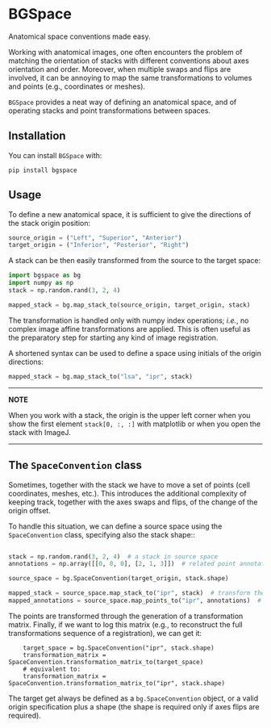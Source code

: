 # BGSpace
Anatomical space conventions made easy.

Working with anatomical images, one often encounters the problem of matching the orientation of stacks with different conventions about axes orientation and order. Moreover, when multiple swaps and flips are involved, it can be annoying to map the same transformations to volumes and points (e.g., coordinates or meshes).

`BGSpace` provides a neat way of defining an anatomical space, and of operating stacks and point transformations between spaces.

## Installation

You can install `BGSpace` with:
```
pip install bgspace
```


## Usage
To define a new anatomical space, it is sufficient to give the directions of the stack origin position:

```python
source_origin = ("Left", "Superior", "Anterior")
target_origin = ("Inferior", "Posterior", "Right")
```

A stack can be then easily transformed from the source to the target space:

```python
import bgspace as bg
import numpy as np
stack = np.random.rand(3, 2, 4)

mapped_stack = bg.map_stack_to(source_origin, target_origin, stack)
```


The transformation is handled only with numpy index operations; *i.e.*, no complex
image affine transformations are applied. This is often useful as the preparatory step for starting any kind of image registration.

A shortened syntax can be used to define a space using initials of the origin directions:

```python
mapped_stack = bg.map_stack_to("lsa", "ipr", stack)
```

---
**NOTE**

When you work with a stack, the origin is the upper left corner when you show the first element `stack[0, :, :]` with matplotlib or when you open the stack with ImageJ.

---

## The `SpaceConvention` class

Sometimes, together with the stack we have to move a set of points (cell coordinates, meshes, etc.). This introduces the additional complexity of keeping track, together with the axes swaps and flips, of the change of the origin offset.

To handle this situation, we can define a source space using the `SpaceConvention`
class, specifying also the stack shape::

```python

stack = np.random.rand(3, 2, 4)  # a stack in source space
annotations = np.array([[0, 0, 0], [2, 1, 3]])  # related point annotations

source_space = bg.SpaceConvention(target_origin, stack.shape)

mapped_stack = source_space.map_stack_to("ipr", stack)  # transform the stack
mapped_annotations = source_space.map_points_to("ipr", annotations)  # transform the points
```


The points are transformed through the generation of a transformation matrix.
Finally, if we want to log this matrix (e.g., to reconstruct the full transformations sequence of a registration), we can get it:

```
    target_space = bg.SpaceConvention("ipr", stack.shape)
    transformation_matrix = SpaceConvention.transformation_matrix_to(target_space)
    # equivalent to:
    transformation_matrix = SpaceConvention.transformation_matrix_to("ipr", stack.shape)
```

The target get always be defined as a `bg.SpaceConvention` object, or a valid origin specification plus a shape (the shape is required only if axes flips are required).
